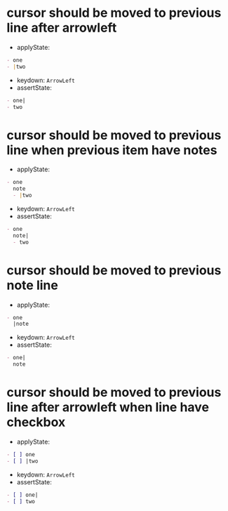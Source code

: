 
# cursor should be moved to previous line after arrowleft

- applyState:

```md
- one
- |two
```

- keydown: `ArrowLeft`
- assertState:

```md
- one|
- two
```

# cursor should be moved to previous line when previous item have notes

- applyState:

```md
- one
  note
  - |two
```

- keydown: `ArrowLeft`
- assertState:

```md
- one
  note|
  - two
```

# cursor should be moved to previous note line

- applyState:

```md
- one
  |note
```

- keydown: `ArrowLeft`
- assertState:

```md
- one|
  note
```

# cursor should be moved to previous line after arrowleft when line have checkbox

- applyState:

```md
- [ ] one
- [ ] |two
```

- keydown: `ArrowLeft`
- assertState:

```md
- [ ] one|
- [ ] two
```
